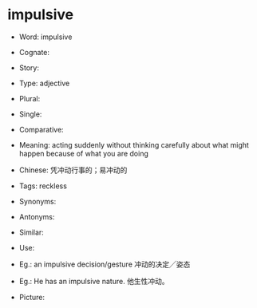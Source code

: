 # impulsive

- Word: impulsive
- Cognate: 
- Story: 

- Type: adjective
- Plural: 
- Single: 
- Comparative: 
- Meaning: acting suddenly without thinking carefully about what might happen because of what you are doing
- Chinese: 凭冲动行事的；易冲动的
- Tags: reckless
- Synonyms: 
- Antonyms: 
- Similar: 
- Use: 
- Eg.: an impulsive decision/gesture 冲动的决定╱姿态
- Eg.: He has an impulsive nature. 他生性冲动。
- Picture: 

